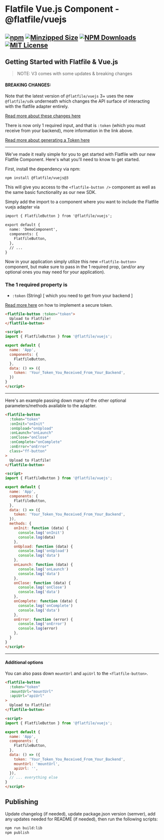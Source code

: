 # Flatfile Vue.js Component - @flatfile/vuejs

[![npm](https://img.shields.io/npm/v/@flatfile/vuejs.svg?label=npm%20version&color=2EBF6A&style=for-the-badge)](https://www.npmjs.com/@flatfile/vuejs)
[![Minzipped Size](https://img.shields.io/bundlephobia/minzip/@flatfile/vuejs?color=794cff&style=for-the-badge)](https://bundlephobia.com/result?p=@flatfile/vuejs)
[![NPM Downloads](https://img.shields.io/npm/dw/@flatfile/vuejs.svg?color=8c66ff&style=for-the-badge)](https://www.npmjs.com/@flatfile/vuejs)
[![MIT License](https://img.shields.io/badge/license-MIT-blue.svg?style=for-the-badge&color=794cff)](/LICENSE)
--

## Getting Started with Flatfile & Vue.js

> NOTE: V3 comes with some updates & breaking changes
#### BREAKING CHANGES:

Note that the latest version of `@flatfile/vuejs` 3+ uses the new `@flatfile/sdk` underneath which changes the API surface of interacting with the flatfile adapter entirely.

[Read more about these changes here](https://flatfile.com/docs/implementing-embeds/)

There is now only 1 required input, and that is `:token` (which you must receive from your backend), more information in the link above.

[Read more about generating a Token here](https://flatfile.com/docs/sdk/)

---

We've made it really simple for you to get started with Flatfile with our new Flatfile Component. Here's what you'll need to know to get started.

First, install the dependency via npm:

```bash
npm install @flatfile/vuejs@3
```

This will give you access to the `<flatfile-button />` component as well as the same basic functionality as our new SDK.

Simply add the import to a component where you want to include the Flatfile vuejs adapter via

```html
import { FlatfileButton } from '@flatfile/vuejs';

export default {
  name: 'DemoComponent',
  components: {
    FlatfileButton,
  },
  // ...
}
```

Now in your application simply utilize this new `<flatfile-button>` component, but make sure to pass in the 1 required prop, (and/or any optional ones you may need for your application).

### The 1 required property is

- `:token` (String) [ which you need to get from your backend ]

[Read more here](https://flatfile.com/docs/implementing-embeds/) on how to implement a secure token.

```html
<flatfile-button :token="token">
  Upload to Flatfile!
</flatfile-button>

<script>
import { FlatfileButton } from '@flatfile/vuejs';

export default {
  name: 'App',
  components: {
    FlatfileButton,
  },
  data: () => ({
    token: 'Your_Token_You_Received_From_Your_Backend',    
  })
}
</script>
```

---

Here's an example passing down many of the other optional parameters/methods available to the adapter.

```html
<flatfile-button 
  :token="token"
  :onInit="onInit"
  :onUpload="onUpload"
  :onLaunch="onLaunch"
  :onClose="onClose"
  :onComplete="onComplete"
  :onError="onError" 
  class="ff-button"
>
  Upload to Flatfile!
</flatfile-button>

<script>
import { FlatfileButton } from '@flatfile/vuejs';

export default {
  name: 'App',
  components: {
    FlatfileButton,
  },
  data: () => ({
    token: 'Your_Token_You_Received_From_Your_Backend',
  }),
  methods: {
    onInit: function (data) {
      console.log('onInit')
      console.log(data)
    },
    onUpload: function (data) {
      console.log('onUpload')
      console.log('data')
    },
    onLaunch: function (data) {
      console.log('onLaunch')
      console.log('data')
    },
    onClose: function (data) {
      console.log('onClose')
      console.log('data')
    },
    onComplete: function (data) {
      console.log('onComplete')
      console.log('data')
    },
    onError: function (error) {
      console.log('onError')
      console.log(error)
    },
  }
}
</script>
```

---

#### Additional options

You can also pass down `mountUrl` and `apiUrl` to the `<flatfile-button>`.

```html
<flatfile-button 
  :token="token"
  :mountUrl="mountUrl"
  :apiUrl="apiUrl"
>
  Upload to Flatfile!
</flatfile-button>

<script>
import { FlatfileButton } from '@flatfile/vuejs';

export default {
  name: 'App',
  components: {
    FlatfileButton,
  },
  data: () => ({
    token: 'Your_Token_You_Received_From_Your_Backend',
    mountUrl: 'mountUrl',
    apiUrl: '',
  }),
  // ... everything else
}
</script>
```

## Publishing

Update changelog (if needed), update package.json version (semver), add any updates needed for README (if needed), then run the following scripts:

```bash
npm run build:lib
npm publish
```